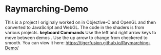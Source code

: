 # Raymarching-Demo

This is a project I originaly worked on in Objective-C and OpenGL and then converted to JavaScript and WebGL.
The code in the shaders is from various projects.
<b>keyboard Commands</b>
Use the left and right arrow keys to move between demos .
Use the up arrow to change from checkered to smooth.
You can view it here: https://tigerfusion.github.io/Raymarching-Demo/
